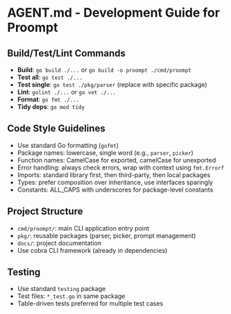 # AGENT.md - Development Guide for Proompt

## Build/Test/Lint Commands
- **Build**: `go build ./...` or `go build -o proompt ./cmd/proompt`
- **Test all**: `go test ./...`
- **Test single**: `go test ./pkg/parser` (replace with specific package)
- **Lint**: `golint ./...` or `go vet ./...`
- **Format**: `go fmt ./...`
- **Tidy deps**: `go mod tidy`

## Code Style Guidelines
- Use standard Go formatting (`gofmt`)
- Package names: lowercase, single word (e.g., `parser`, `picker`)
- Function names: CamelCase for exported, camelCase for unexported
- Error handling: always check errors, wrap with context using `fmt.Errorf`
- Imports: standard library first, then third-party, then local packages
- Types: prefer composition over inheritance, use interfaces sparingly
- Constants: ALL_CAPS with underscores for package-level constants

## Project Structure
- `cmd/proompt/`: main CLI application entry point
- `pkg/`: reusable packages (parser, picker, prompt management)
- `docs/`: project documentation
- Use cobra CLI framework (already in dependencies)

## Testing
- Use standard `testing` package
- Test files: `*_test.go` in same package
- Table-driven tests preferred for multiple test cases
